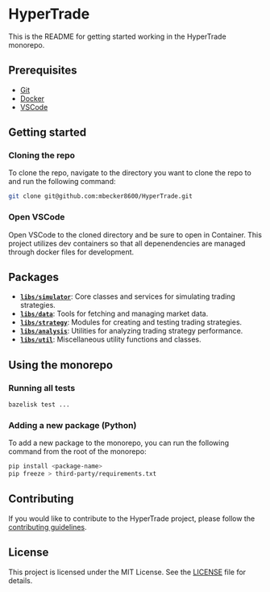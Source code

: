 # HyperTrade

This is the README for getting started working in the HyperTrade monorepo.

## Prerequisites

- [Git](https://git-scm.com/downloads)
- [Docker](https://www.docker.com/products/docker-desktop)
- [VSCode](https://code.visualstudio.com/download)

## Getting started

### Cloning the repo

To clone the repo, navigate to the directory you want to clone the repo to and run the following command:

```bash
git clone git@github.com:mbecker8600/HyperTrade.git
```

### Open VSCode

Open VSCode to the cloned directory and be sure to open in Container. This project utilizes dev containers so that all depenendencies are managed through docker files for development.

## Packages

- [**`libs/simulator`**](libs/simulator/README.md): Core classes and services for simulating trading strategies.
- [**`libs/data`**](libs/data/README.md): Tools for fetching and managing market data.
- [**`libs/strategy`**](libs/strategy/README.md): Modules for creating and testing trading strategies.
- [**`libs/analysis`**](libs/analysis/README.md): Utilities for analyzing trading strategy performance.
- [**`libs/util`**](libs/util/README.md): Miscellaneous utility functions and classes.

## Using the monorepo

### Running all tests

```bash
bazelisk test ...
```

### Adding a new package (Python)

To add a new package to the monorepo, you can run the following command from the root of the monorepo:

```bash
pip install <package-name>
pip freeze > third-party/requirements.txt
```

## Contributing

If you would like to contribute to the HyperTrade project, please follow the [contributing guidelines](CONTRIBUTING.md).

## License

This project is licensed under the MIT License. See the [LICENSE](LICENSE) file for details.
